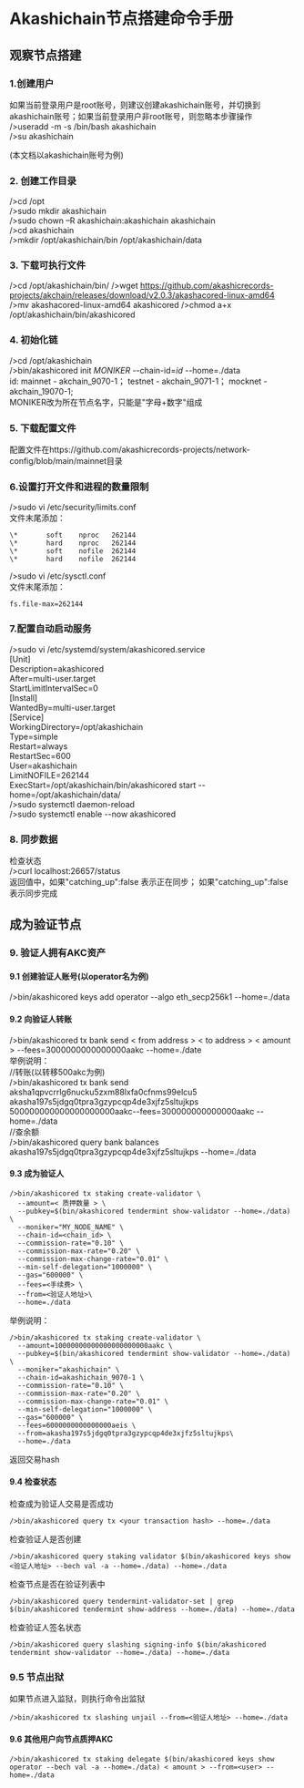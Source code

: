 # Akashichain节点搭建命令手册

## 观察节点搭建
### 1.创建用户
如果当前登录用户是root账号，则建议创建akashichain账号，并切换到akashichain账号；如果当前登录用户非root账号，则忽略本步骤操作  
/>useradd -m -s /bin/bash akashichain  
/>su akashichain  
  
(本文档以akashichain账号为例)  
  
### 2. 创建工作目录
/>cd /opt  
/>sudo mkdir akashichain  
/>sudo chown –R akashichain:akashichain akashichain  
/>cd akashichain  
/>mkdir /opt/akashichain/bin /opt/akashichain/data  
  
### 3. 下载可执行文件
/>cd /opt/akashichain/bin/ 
/>wget https://github.com/akashicrecords-projects/akchain/releases/download/v2.0.3/akashacored-linux-amd64    
/>mv akashacored-linux-amd64 akashicored
/>chmod a+x /opt/akashichain/bin/akashicored  
  
### 4.  初始化链
/>cd  /opt/akashichain  
/>bin/akashicored init *MONIKER* --chain-id=*id* --home=./data  
    id: mainnet - akchain_9070-1； testnet - akchain_9071-1； mocknet - akchain_19070-1;  
    MONIKER改为所在节点名字，只能是"字母+数字"组成  
  
### 5. 下载配置文件
配置文件在https://github.com/akashicrecords-projects/network-config/blob/main/mainnet目录
  
### 6.设置打开文件和进程的数量限制
/>sudo vi /etc/security/limits.conf  
文件末尾添加：  <br>
```
\*       soft    nproc   262144
\*       hard    nproc   262144
\*       soft    nofile  262144
\*       hard    nofile  262144
```
/>sudo vi /etc/sysctl.conf  
文件末尾添加：  <br>
```
fs.file-max=262144
```
  
### 7.配置自动启动服务
/>sudo vi /etc/systemd/system/akashicored.service  
[Unit]  
Description=akashicored  
After=multi-user.target  
StartLimitIntervalSec=0  
[Install]  
WantedBy=multi-user.target  
[Service]  
WorkingDirectory=/opt/akashichain  
Type=simple  
Restart=always  
RestartSec=600  
User=akashichain  
LimitNOFILE=262144  
ExecStart=/opt/akashichain/bin/akashicored start --home=/opt/akashichain/data/  
/>sudo systemctl daemon-reload  
/>sudo systemctl enable --now akashicored  

### 8. 同步数据
检查状态  
/>curl localhost:26657/status  
返回值中，如果"catching_up":false 表示正在同步； 如果"catching_up":false 表示同步完成  
  
## 成为验证节点
### 9. 验证人拥有AKC资产
#### 9.1 创建验证人账号(以operator名为例)  
/>bin/akashicored keys add operator --algo eth_secp256k1 --home=./data  
  
#### 9.2 向验证人转账
/>bin/akashicored tx bank send < from address > < to address > < amount > --fees=3000000000000000aakc --home=./date  
举例说明：  
//转账(以转移500akc为例)  
/>bin/akashicored tx bank send aksha1qpvcrrlg6nucku5zxm88lxfa0cfnms99elcu5 akasha197s5jdgq0tpra3gzypcqp4de3xjfz5sltujkps 500000000000000000000aakc--fees=300000000000000aakc --home=./data  
//查余额  
/>bin/akashicored query bank balances akasha197s5jdgq0tpra3gzypcqp4de3xjfz5sltujkps --home=./data  
  
#### 9.3 成为验证人
```
/>bin/akashicored tx staking create-validator \
  --amount=< 质押数量 > \
  --pubkey=$(bin/akashicored tendermint show-validator --home=./data) \
  --moniker="MY_NODE_NAME" \
  --chain-id=<chain_id> \
  --commission-rate="0.10" \
  --commission-max-rate="0.20" \
  --commission-max-change-rate="0.01" \
  --min-self-delegation="1000000" \
  --gas="600000" \
  --fees=<手续费> \
  --from=<验证人地址>\
  --home=./data  
```
举例说明：  
```
/>bin/akashicored tx staking create-validator \
  --amount=10000000000000000000000aakc \
  --pubkey=$(bin/akashicored tendermint show-validator --home=./data) \
  --moniker="akashichain" \
  --chain-id=akashichain_9070-1 \
  --commission-rate="0.10" \
  --commission-max-rate="0.20" \
  --commission-max-change-rate="0.01" \
  --min-self-delegation="1000000" \
  --gas="600000" \
  --fees=6000000000000000aeis \
  --from=akasha197s5jdgq0tpra3gzypcqp4de3xjfz5sltujkps\
  --home=./data 
```  
返回交易hash  

#### 9.4 检查状态
检查成为验证人交易是否成功  
```
/>bin/akashicored query tx <your transaction hash> --home=./data
```  
检查验证人是否创建  
```
/>bin/akashicored query staking validator $(bin/akashicored keys show <验证人地址> --bech val -a --home=./data) --home=./data  
```
检查节点是否在验证列表中  
```
/>bin/akashicored query tendermint-validator-set | grep $(bin/akashicored tendermint show-address --home=./data) --home=./data  
```  
检查验证人签名状态  
```
/>bin/akashicored query slashing signing-info $(bin/akashicored tendermint show-validator --home=./data) --home=./data  
```  
### 9.5 节点出狱
如果节点进入监狱，则执行命令出监狱  
```
/>bin/akashicored tx slashing unjail --from=<验证人地址> --home=./data
```
#### 9.6 其他用户向节点质押AKC
```
/>bin/akashicored tx staking delegate $(bin/akashicored keys show operator --bech val -a --home=./data) < amount > --from=<user> --home=./data
```
  

